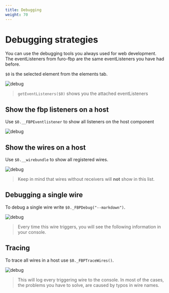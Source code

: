 ```yaml
---
title: Debugging
weight: 70
---
```


# Debugging strategies
You can use the debugging tools you always used for web development. 
The eventListeners from furo-fbp are the same eventListeners you have had before.

<style> img[src*="#max"]{max-width:600px}</style>

`$0` is the selected element from the elements tab.
 

![debug](/debug.png#max) 

> `getEventListeners($0)` shows you the attached eventListeners


## Show the fbp listeners on a host

Use `$0.__FBPEventlistener` to show all listeners on the host component

![debug](/fbpEventListeners.png#max) 

## Show the wires on a host

Use `$0.__wirebundle` to show all registered wires.

![debug](/wirebundle.png#max)

> Keep in mind that wires without receivers will **not** show in this list.

## Debugging a single wire

To debug a single wire write `$0._FBPDebug("--markdown")`.  

![debug](/fbpDebug.png#max)

> Every time this wire triggers, you will see the following information in your console.

## Tracing

To trace all wires in a host use `$0._FBPTraceWires()`.  

![debug](/fbpTrace.png#max)

> This will log every triggering wire to the console.
In most of the cases, the problems you have to solve, are caused by typos in wire names.
